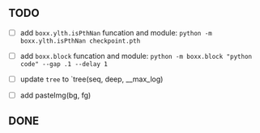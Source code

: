 

## TODO

 - [ ] add `boxx.ylth.isPthNan` funcation and module: `python -m boxx.ylth.isPthNan checkpoint.pth`

 - [ ] add `boxx.block`  funcation and module: `python -m boxx.block "python code" --gap .1 --delay 1`

 - [ ] update `tree` to `tree(seq, deep, __max_log)

 - [ ] add pasteImg(bg, fg)

## DONE
